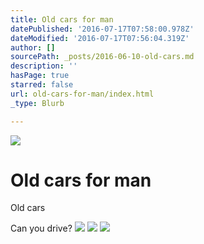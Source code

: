```yaml
---
title: Old cars for man
datePublished: '2016-07-17T07:58:00.978Z'
dateModified: '2016-07-17T07:56:04.319Z'
author: []
sourcePath: _posts/2016-06-10-old-cars.md
description: ''
hasPage: true
starred: false
url: old-cars-for-man/index.html
_type: Blurb

---
```

![](https://the-grid-user-content.s3-us-west-2.amazonaws.com/b4350d9a-01c9-4d2f-a15f-4fde57fc18f8.jpg)

# Old cars for man

Old cars

Can you drive?
![](https://the-grid-user-content.s3-us-west-2.amazonaws.com/9cab7f83-02ae-4557-a4c2-fbff9dbd57f4.jpg)
![](https://the-grid-user-content.s3-us-west-2.amazonaws.com/c20204e6-b25a-4499-b21a-263bbc3d0fcd.jpg)
![](https://the-grid-user-content.s3-us-west-2.amazonaws.com/c9e4f84e-727d-4966-85bc-a7ce5f0caa18.jpg)